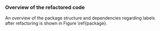 ### Overview of the refactored code

An overview of the package structure and dependencies regarding labels after refactoring is shown in Figure \ref{package}.
